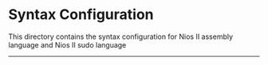 # **Syntax Configuration**

This directory contains the syntax configuration for Nios II assembly language and Nios II sudo language

---
